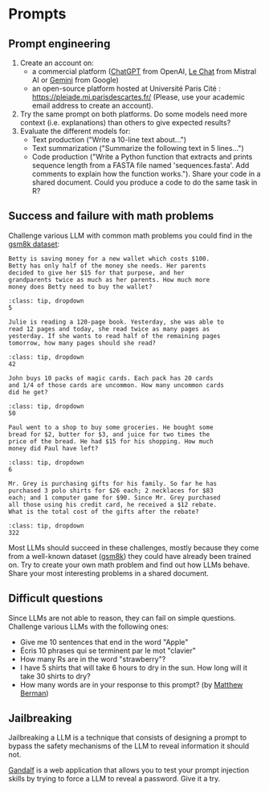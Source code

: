 # Prompts

## Prompt engineering

1. Create an account on:
    - a commercial platform ([ChatGPT](https://chatgpt.com/) from OpenAI, [Le Chat](https://chat.mistral.ai/) from Mistral AI or [Gemini](https://gemini.google.com/app) from Google)
    - an open-source platform hosted at Université Paris Cité : https://pleiade.mi.parisdescartes.fr/ (Please, use your academic email address to create an account).
2. Try the same prompt on both platforms. Do some models need more context (i.e. explanations) than others to give expected results?
3. Evaluate the different models for:
    - Text production ("Write a 10-line text about...")
    - Text summarization ("Summarize the following text in 5 lines...")
    - Code production ("Write a Python function that extracts and prints sequence length from a FASTA file named 'sequences.fasta'. Add comments to explain how the function works."). Share your code in a shared document. Could you produce a code to do the same task in R?


## Success and failure with math problems

Challenge various LLM with common math problems you could find in the [gsm8k dataset](https://huggingface.co/datasets/openai/gsm8k):

```
Betty is saving money for a new wallet which costs $100.
Betty has only half of the money she needs. Her parents
decided to give her $15 for that purpose, and her 
grandparents twice as much as her parents. How much more 
money does Betty need to buy the wallet?
```

```{admonition} Answer
:class: tip, dropdown
5
```

```
Julie is reading a 120-page book. Yesterday, she was able to
read 12 pages and today, she read twice as many pages as 
yesterday. If she wants to read half of the remaining pages 
tomorrow, how many pages should she read?
```

```{admonition} Answer
:class: tip, dropdown
42
```

```
John buys 10 packs of magic cards. Each pack has 20 cards
and 1/4 of those cards are uncommon. How many uncommon cards
did he get?
```

```{admonition} Answer
:class: tip, dropdown
50
```

```
Paul went to a shop to buy some groceries. He bought some 
bread for $2, butter for $3, and juice for two times the 
price of the bread. He had $15 for his shopping. How much 
money did Paul have left?
```

```{admonition} Answer
:class: tip, dropdown
6
```

```
Mr. Grey is purchasing gifts for his family. So far he has 
purchased 3 polo shirts for $26 each; 2 necklaces for $83 
each; and 1 computer game for $90. Since Mr. Grey purchased 
all those using his credit card, he received a $12 rebate. 
What is the total cost of the gifts after the rebate?
```

```{admonition} Answer
:class: tip, dropdown
322
```


Most LLMs should succeed in these challenges, mostly because they come from a well-known dataset ([gsm8k](https://huggingface.co/datasets/openai/gsm8k)) they could have already been trained on. Try to create your own math problem and find out how LLMs behave. Share your most interesting problems in a shared document.


## Difficult questions

Since LLMs are not able to reason, they can fail on simple questions. Challenge various LLMs with the following ones:

- Give me 10 sentences that end in the word "Apple"
- Écris 10 phrases qui se terminent par le mot "clavier"
- How many Rs are in the word "strawberry"?
- I have 5 shirts that will take 6 hours to dry in the sun. How long will it take 30 shirts to dry?
- How many words are in your response to this prompt? (by [Matthew Berman](https://x.com/matthewberman/status/1834295485773054312))


## Jailbreaking

Jailbreaking a LLM is a technique that consists of designing a prompt to bypass the safety mechanisms of the LLM to reveal information it should not.

[Gandalf](https://gandalf.lakera.ai/) is a web application that allows you to test your prompt injection skills by trying to force a LLM to reveal a password. Give it a try.

